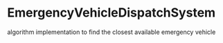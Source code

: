 # EmergencyVehicleDispatchSystem
algorithm implementation to find the closest available emergency vehicle
